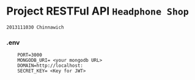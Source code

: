 # Project RESTFul API ``Headphone Shop``
 
``2013111030 Chinnawich``

### .env
```
    PORT=3000
    MONGODB_URI= <your mongodb URL>
    DOMAIN=http://localhost:
    SECRET_KEY= <Key for JWT>
```





